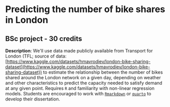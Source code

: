 # Predicting the number of bike shares in London 
## BSc project - 30 credits

**Description**: We'll use data made publicly available from Transport for London (TFL; source of data: [https://www.kaggle.com/datasets/hmavrodiev/london-bike-sharing-dataset](https://www.kaggle.com/datasets/hmavrodiev/london-bike-sharing-dataset)) to estimate the relationship between the number of bikes shared around the London network on a given day, depending on weather and other characteristics to predict the capacity needed to satisfy demand at any given point. Requires `R` and familiarity with non-linear regression models. Students are encouraged to work with [`Rmarkdown`](https://rmarkdown.rstudio.com/) or [`quarto`](https://quarto.org/) to develop their dissertation.
